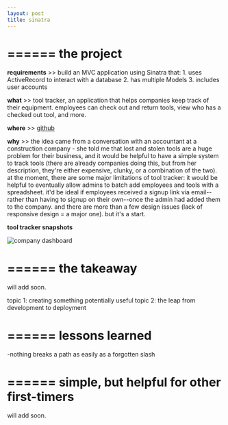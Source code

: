 ```yaml
---
layout: post
title: sinatra
---
```


======
**the project**
======

**requirements** >> build an MVC application using Sinatra that: 1. uses ActiveRecord to interact with a database 2. has multiple Models 3. includes user accounts

**what** >> tool tracker, an application that helps companies keep track of their equipment. employees can check out and return tools, view who has a checked out tool, and more.

**where** >> [github](https://github.com/bennorris/tool-tracker)

**why** >> the idea came from a conversation with an accountant at a construction company - she told me that lost and stolen tools are a huge problem for their business, and it would be helpful to have a simple system to track tools (there are already companies doing this, but from her description, they're either expensive, clunky, or a combination of the two). at the moment, there are some major limitations of tool tracker: it would be helpful to eventually allow admins to batch add employees and tools with a spreadsheet. it'd be ideal if employees received a signup link via email--rather than having to signup on their own--once the admin had added them to the company. and there are more than a few design issues (lack of responsive design = a major one). but it's a start.

**tool tracker snapshots**

![company dashboard]('https://bennorris.github.io/blog/assets/company_dash_1.png')

======
**the takeaway**
======

will add soon.   

topic 1: creating something potentially useful
topic 2: the leap from development to deployment

======
**lessons learned**
======

-nothing breaks a path as easily as a forgotten slash


======
**simple, but helpful for other first-timers**
======

will add soon.


<!-- ``gem build gem_name.gemspec``

and then push it to rubygems with:\\
``gem push gem_name-0.1.0.gem``

if you need to delete after pushing, you can use:\\
``gem yank gem_name -v 0.1.0``\\ -->
